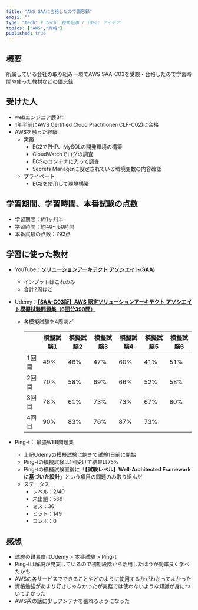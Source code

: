 ```yaml
---
title: "AWS SAAに合格したので備忘録"
emoji: ""
type: "tech" # tech: 技術記事 / idea: アイデア
topics: ["AWS","資格"]
published: true
---
```


## 概要


所属している会社の取り組み一環でAWS SAA-C03を受験・合格したので学習時間や使った教材などの備忘録


## 受けた人

- webエンジニア歴3年
- 1年半前にAWS Certified Cloud Practitioner(CLF-C02)に合格
- AWSを触った経験
	- 実務
		- EC2でPHP、MySQLの開発環境の構築
		- CloudWatchでログの調査
		- ECSのコンテナに入って調査
		- Secrets Managerに設定されている環境変数の内容確認
	- プライベート
		- ECSを使用して環境構築

## 学習期間、学習時間、本番試験の点数

- 学習期間：約1ヶ月半
- 学習時間：約40〜50時間
- 本番試験の点数：792点

## 学習に使った教材

- YouTube：[**ソリューションアーキテクト アソシエイト(SAA)**](https://www.youtube.com/playlist?list=PLPzcoMdqG5npIMyRZ7QmBaZQ-LdMeGXRa)
	- インプットはこれのみ
	- 合計2周ほど
- Udemy：[**【SAA-C03版】AWS 認定ソリューションアーキテクト アソシエイト模擬試験問題集（6回分390問）**](https://www.udemy.com/course/aws-knan/?couponCode=ST3MT200225A)
	- 各模擬試験を4周ほど

		|     | 模擬試験1 | 模擬試験2 | 模擬試験3 | 模擬試験4 | 模擬試験5 | 模擬試験6 |
		| --- | ----- | ----- | ----- | ----- | ----- | ----- |
		| 1回目 | 49%   | 46%   | 47%   | 60%   | 41%   | 51%   |
		| 2回目 | 70%   | 58%   | 69%   | 66%   | 52%   | 58%   |
		| 3回目 | 78%   | 61%   | 73%   | 73%   | 67%   | 80%   |
		| 4回目 | 90%   | 83%   | 76%   | 87%   | 73%   |       |

- Ping-t： 最強WEB問題集
	- 上記Udemyの模擬試験に飽きて試験1日前に開始
	- Ping-tの模擬試験は1回受けて結果は75%
	- Ping-tの模擬試験直後に「**【試験レベル】Well-Architected Frameworkに基づいた設計**」という項目の問題のみ取り組んだ
	- ステータス
		- レベル：2/40
		- 未出題：568
		- ミス：36
		- ヒット：149
		- コンボ：0

## 感想

- 試験の難易度はUdemy > 本番試験 > Ping-t
- Ping-tは解説が充実しているので初期段階から活用したほうが効率良く学べたかも
- AWSの各サービスでできることやどのように使用するかがわかってよかった
- 資格勉強があまり好きじゃなかったが実務では使わないような知識が身についてよかった
- AWS系の話に少しアンテナを張れるようになった
